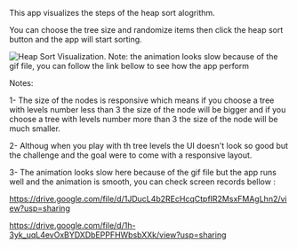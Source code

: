 This app visualizes the steps of the heap sort alogrithm.

You can choose the tree size and randomize items then click the heap sort button and the app will start sorting.

![Heap Sort Visualization. Note: the animation looks slow because of the gif file, you can follow the link bellow to see how the app perform](https://github.com/AhmedArnaout123/gifs/blob/main/heap%20sort/20201113_171247.gif)

Notes: 

1- The size of the nodes is responsive which means if you choose a tree with levels number less than 3 the size of the node will be bigger and if you choose a tree with levels number more than 3 the size of the node will be much smaller.

2- Althoug when you play with th tree levels the UI doesn't look so good but the challenge and the goal were to come with a responsive layout.

3- The animation looks slow here because of the gif file but the app runs well and the animation is smooth, you can check screen records bellow :

https://drive.google.com/file/d/1JDucL4b2REcHcqCtpfIR2MsxFMAgLhn2/view?usp=sharing  

https://drive.google.com/file/d/1h-3yk_uqL4evOxBYDXDbEPPFHWbsbXXk/view?usp=sharing
